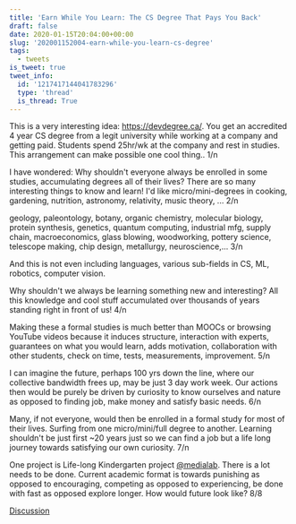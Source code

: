 ```yaml
---
title: 'Earn While You Learn: The CS Degree That Pays You Back'
draft: false
date: 2020-01-15T20:04:00+00:00
slug: '202001152004-earn-while-you-learn-cs-degree'
tags:
  - tweets
is_tweet: true
tweet_info:
  id: '1217417144041783296'
  type: 'thread'
  is_thread: True
---
```




This is a very interesting idea: <https://devdegree.ca/>. You get an accredited 4 year CS degree from a legit university while working at a company and getting paid. Students spend 25hr/wk at the company and rest in studies. This arrangement can make possible one cool thing.. 1/n

I have wondered: Why shouldn't everyone always be enrolled in some studies, accumulating degrees all of their lives? There are so many interesting things to know and learn! I'd like micro/mini-degrees in cooking, gardening, nutrition, astronomy, relativity, music theory, ... 2/n

geology, paleontology, botany, organic chemistry, molecular biology, protein synthesis, genetics, quantum computing, industrial mfg, supply chain, macroeconomics, glass blowing, woodworking, pottery science, telescope making, chip design, metallurgy,  neuroscience,... 3/n

And this is not even including languages, various sub-fields in CS, ML, robotics, computer vision.

Why shouldn't we always be learning something new and interesting? All this knowledge and cool stuff accumulated over thousands of years standing right in front of us!  4/n

Making these a formal studies is much better than MOOCs or browsing YouTube videos because it induces structure, interaction with experts, guarantees on what you would learn, adds motivation, collaboration with other students, check on time, tests, measurements, improvement. 5/n

I can imagine the future, perhaps 100 yrs down the line, where our collective bandwidth frees up, may be just 3 day work week. Our actions then would be purely be driven by curiosity to know ourselves and nature as opposed to finding job, make money and satisfy basic needs. 6/n

Many, if not everyone, would then be enrolled in a formal study for most of their lives. Surfing from one micro/mini/full degree to another. Learning shouldn't be just first ~20 years just so we can find a job but a  life long journey towards satisfying our own curiosity. 7/n

One project is Life-long Kindergarten project [@medialab](https://x.com/medialab).  There is a lot needs to be done. Current academic format is towards punishing as opposed to encouraging, competing as opposed to experiencing, be done with fast as opposed explore longer. How would future look like?    8/8

[Discussion](https://x.com/sytelus/status/1217417144041783296)
